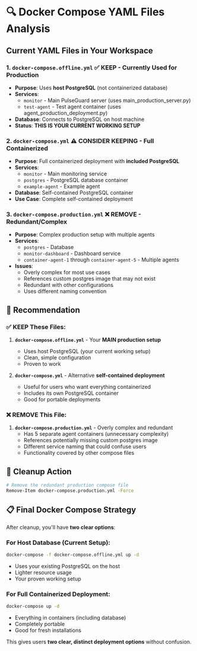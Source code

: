 # 🔍 Docker Compose YAML Files Analysis

## Current YAML Files in Your Workspace

### 1. **`docker-compose.offline.yml`** ✅ **KEEP - Currently Used for Production**
- **Purpose**: Uses **host PostgreSQL** (not containerized database)
- **Services**: 
  - `monitor` - Main PulseGuard server (uses main_production_server.py)
  - `test-agent` - Test agent container (uses agent_production_deployment.py)
- **Database**: Connects to PostgreSQL on host machine
- **Status**: **THIS IS YOUR CURRENT WORKING SETUP**

### 2. **`docker-compose.yml`** ⚠️ **CONSIDER KEEPING - Full Containerized**
- **Purpose**: Full containerized deployment with **included PostgreSQL**
- **Services**:
  - `monitor` - Main monitoring service
  - `postgres` - PostgreSQL database container
  - `example-agent` - Example agent
- **Database**: Self-contained PostgreSQL container
- **Use Case**: Complete self-contained deployment

### 3. **`docker-compose.production.yml`** ❌ **REMOVE - Redundant/Complex**
- **Purpose**: Complex production setup with multiple agents
- **Services**:
  - `postgres` - Database
  - `monitor-dashboard` - Dashboard service
  - `container-agent-1` through `container-agent-5` - Multiple agents
- **Issues**: 
  - Overly complex for most use cases
  - References custom postgres image that may not exist
  - Redundant with other configurations
  - Uses different naming convention

## 🎯 **Recommendation**

### ✅ **KEEP These Files:**

1. **`docker-compose.offline.yml`** - Your **MAIN production setup**
   - Uses host PostgreSQL (your current working setup)
   - Clean, simple configuration
   - Proven to work

2. **`docker-compose.yml`** - Alternative **self-contained deployment**
   - Useful for users who want everything containerized
   - Includes its own PostgreSQL container
   - Good for portable deployments

### ❌ **REMOVE This File:**

1. **`docker-compose.production.yml`** - Overly complex and redundant
   - Has 5 separate agent containers (unnecessary complexity)
   - References potentially missing custom postgres image
   - Different service naming that could confuse users
   - Functionality covered by other compose files

## 🧹 **Cleanup Action**

```bash
# Remove the redundant production compose file
Remove-Item docker-compose.production.yml -Force
```

## 📋 **Final Docker Compose Strategy**

After cleanup, you'll have **two clear options**:

### For Host Database (Current Setup):
```bash
docker-compose -f docker-compose.offline.yml up -d
```
- Uses your existing PostgreSQL on the host
- Lighter resource usage
- Your proven working setup

### For Full Containerized Deployment:
```bash
docker-compose up -d
```
- Everything in containers (including database)
- Completely portable
- Good for fresh installations

This gives users **two clear, distinct deployment options** without confusion.